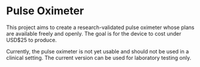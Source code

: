 Pulse Oximeter
==============

This project aims to create a research-validated pulse oximeter whose plans are available freely and openly. The goal is for the device to cost under USD$25 to produce.

Currently, the pulse oximeter is not yet usable and should not be used in a clinical setting. The current version can be used for laboratory testing only.

